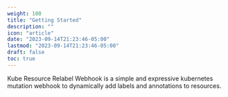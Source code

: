 ```yaml
---
weight: 100
title: "Getting Started"
description: ""
icon: "article"
date: "2023-09-14T21:23:46-05:00"
lastmod: "2023-09-14T21:23:46-05:00"
draft: false
toc: true
---
```


Kube Resource Relabel Webhook is a simple and expressive kubernetes mutation webhook to dynamically add labels and annotations to resources.

